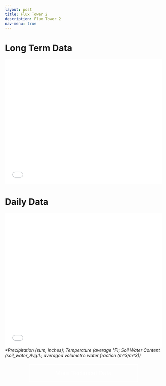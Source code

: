 ```yaml
---
layout: post
title: Flux Tower 2
description: Flux Tower 2
nav-menu: true
---
```


<html> 
<head>
  <style>
    .grid-container {
      display: grid;
      grid-template-columns: repeat(auto-fit, minmax(250px, 1fr)); /* Make the grid responsive */
      grid-gap: 1em;
    }
    
   .grid-container {
      display: grid;
      grid-template-columns: repeat(auto-fit, minmax(250px, 1fr)); /* Make the grid responsive */
      grid-gap: 1em;
    }
    
    .grid-item {
      position: relative;
      padding-top: 100%; /* Maintain the aspect ratio */
      overflow: hidden;
      border: none; /* Ensure no borders are added to the grid item */
    }

    .grid-item a {
      position: absolute;
      top: 0;
      left: 0;
      right: 0;
      bottom: 0;
      text-decoration: none;
      color: white;
      display: flex;
      align-items: center;
      justify-content: center;
      background: rgba(0,0,0,0.7); /* Add a semi-transparent overlay */
      border: none; /* Ensure no borders are added to the link */
    }

    .grid-item img {
      position: absolute;
      top: 0;
      left: 0;
      width: 100%;
      height: 100%;
      object-fit: cover;
      border: none; /* Ensure no borders are added to the image */
      outline: none; /* Ensure no outlines are added to the image */
    }

    .grid-item span {
      font-size: 2rem; /* Adjust the font size */
      text-shadow: 2px 2px 4px rgba(0,0,0,0.5); /* Add a text shadow for better visibility */
      z-index: 2;
      font-weight: bold; /* Make the text bolder */
    }

    /* Larger and bolder text for desktop */
    @media (min-width: 768px) {
      .grid-item span {
        font-size: 3rem;
        font-weight: 900;
      }
      .collapsible {
    background-color: transparent;
    color: white;
    text-align: center;
    padding: 15px;
    border: 2px solid white;
    font-size: 20px;
    display: flex; /* Change from block to flex */
    justify-content: center; /* Center content horizontally */
    align-items: center; /* Center content vertically */
    margin: 20px auto;
    cursor: pointer;
    transition: background-color 0.5s, color 0.5s, border-color 0.5s; /* Added transition for border color */
    width: 70%; /* Adjust as needed */
    }
    .collapsible:hover {
    color: gray;
    border-color: gray; /* Border color changes to gray on hover */
    }

    /* This is for hiding and showing the content when the button is clicked */
    .content {
    display: none;
    



  </style>
</head>
<body>
  <h1>Long Term Data</h1>
  <div class="container">
    <div class="html-object">
      <!-- Here's where you add the iframe to embed the Plotly graph -->
      <iframe width="100%" height="400" frameborder="0" scrolling="no" src="longterm_plots/longterm_daily_plotly_fluxtower2.html">
      </iframe>
    </div>
  </div> 
  <h1>Daily Data</h1>
  <div class="container">
    <div class="html-object">
      <!-- Here's where you add the iframe to embed the Plotly graph -->
      <iframe width="100%" height="430" frameborder="0" scrolling="no" src="longterm_plots/datatable_daily_fluxtower2.html">
      </iframe>
    </div>
  </div>
      <i>*Precipitation (sum, inches); Temperature (average °F); Soil Water Content (soil_water_Avg.1.; averaged volumetric water fraction (m^3/m^3))</i>



<button class="collapsible">More Technical Data</button>
<div class="content">
<h1>Long Term Data</h1>
  
  <div class="container">
    <div class="html-object">
      <!-- Here's where you add the iframe to embed the Plotly graph -->
      <iframe width="100%" height="800" frameborder="0" scrolling="no" src="longterm_plots/longterm_plotly_fluxtower2.html">
      </iframe>
    </div>
  </div>

  
  <h4><i>*Click your variable of interest</i></h4>


</div>
<script>
    var coll = document.getElementsByClassName("collapsible");
    var i;

    for (i = 0; i < coll.length; i++) {
        coll[i].addEventListener("click", function() {
            this.classList.toggle("active");
            var content = this.nextElementSibling;
            if (content.style.display === "block") {
                content.style.display = "none";
            } else {
                content.style.display = "block";
            }
        });
    }
</script>



    
</body>
</html>
